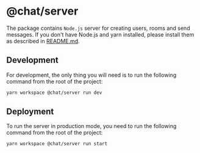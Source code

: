 # @chat/server

The package contains `Node.js` server for creating users, rooms and send messages.
If you don't have Node.js and yarn installed, please install them as described in [README.md](../../README.md).

## Development

For development, the only thing you will need is to run the following command from the root of the project:
```bash
yarn workspace @chat/server run dev
```


## Deployment

To run the server in production mode, you need to run the following command from the root of the project:
```bash
yarn workspace @chat/server run start
```


